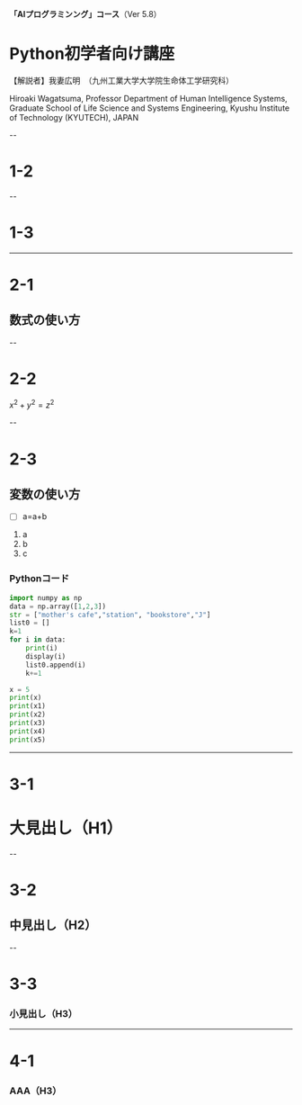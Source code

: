 **「AIプログラミンング」コース**（Ver 5.8）

# Python初学者向け講座

【解説者】我妻広明　（九州工業大学大学院生命体工学研究科）

Hiroaki  Wagatsuma, Professor
Department of Human Intelligence Systems,
Graduate School of Life Science and Systems Engineering,
Kyushu Institute of Technology   (KYUTECH), JAPAN

--

# 1-2

--

# 1-3

---
# 2-1
## 数式の使い方

--
# 2-2
$x^2 + y^2 = z^2$

--
# 2-3
## 変数の使い方

* [ ] a=a+b

1. a
2. b
3. c

### Pythonコード

```python
import numpy as np
data = np.array([1,2,3])
str = ["mother's cafe","station", "bookstore","J"]
list0 = []
k=1
for i in data:
    print(i)
    display(i)
    list0.append(i)
    k+=1

x = 5
print(x)
print(x1)
print(x2)
print(x3)
print(x4)
print(x5)

```

---
# 3-1
# 大見出し（H1）

--
# 3-2
## 中見出し（H2）

--
# 3-3
### 小見出し（H3）

---
# 4-1
### AAA（H3）